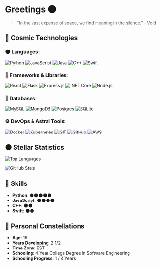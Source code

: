 # Greetings 🌑

> "In the vast expanse of space, we find meaning in the silence." - Void

## 🚀 Cosmic Technologies

### **🌑 Languages**:
![Python](https://img.shields.io/badge/Python-1A1B27?style=for-the-badge&logo=python&logoColor=white&color=FF0000)
![JavaScript](https://img.shields.io/badge/JavaScript-1A1B27?style=for-the-badge&logo=javascript&logoColor=black&color=FF0000)
![Java](https://img.shields.io/badge/Java-1A1B27?style=for-the-badge&logo=java&logoColor=white&color=FF0000)
![C++](https://img.shields.io/badge/C++-1A1B27?style=for-the-badge&logo=cplusplus&logoColor=white&color=FF0000)
![Swift](https://img.shields.io/badge/Swift-1A1B27?style=for-the-badge&logo=swift&logoColor=white&color=FF0000)

### **🌌 Frameworks & Libraries**:
![React](https://img.shields.io/badge/React-1A1B27?style=for-the-badge&logo=react&logoColor=black&color=FF0000)
![Flask](https://img.shields.io/badge/Flask-1A1B27?style=for-the-badge&logo=flask&logoColor=white&color=FF0000)
![Express.js](https://img.shields.io/badge/Express.js-1A1B27?style=for-the-badge&logo=express&logoColor=white&color=FF0000)
![.NET Core](https://img.shields.io/badge/.NET_Core-1A1B27?style=for-the-badge&logo=dotnet&logoColor=white&color=FF0000)
![Node.js](https://img.shields.io/badge/Node.js-1A1B27?style=for-the-badge&logo=node-dot-js&logoColor=white&color=FF0000)

### **🔭 Databases**:
![MySQL](https://img.shields.io/badge/MySQL-1A1B27?style=for-the-badge&logo=mysql&logoColor=white&color=FF0000)
![MongoDB](https://img.shields.io/badge/MongoDB-1A1B27?style=for-the-badge&logo=mongodb&logoColor=white&color=FF0000)
![Postgres](https://img.shields.io/badge/Postgres-1A1B27?style=for-the-badge&logo=postgresql&logoColor=white&color=FF0000)
![SQLite](https://img.shields.io/badge/SQLite-1A1B27?style=for-the-badge&logo=sqlite&logoColor=white&color=FF0000)

### **⚙️ DevOps & Astral Tools**:
![Docker](https://img.shields.io/badge/Docker-1A1B27?style=for-the-badge&logo=docker&logoColor=white&color=FF0000)
![Kubernetes](https://img.shields.io/badge/Kubernetes-1A1B27?style=for-the-badge&logo=kubernetes&logoColor=white&color=FF0000)
![GIT](https://img.shields.io/badge/GIT-1A1B27?style=for-the-badge&logo=git&logoColor=white&color=FF0000)
![GitHub](https://img.shields.io/badge/GitHub-1A1B27?style=for-the-badge&logo=github&logoColor=white&color=FF0000)
![AWS](https://img.shields.io/badge/AWS-1A1B27?style=for-the-badge&logo=amazon-aws&logoColor=white&color=FF0000)

## 🌑 Stellar Statistics
![Top Languages](https://github-readme-stats.vercel.app/api/top-langs/?username=VVoiddd&layout=compact&theme=highcontrast&langs_count=10)

![GitHub Stats](https://github-readme-stats.vercel.app/api?username=VVoiddd&show_icons=true&theme=highcontrast)

## 🔧 Skills
- **Python**: 🌑🌑🌑🌑🌑
- **JavaScript**: 🌑🌑🌑🌑
- **C++**: 🌑🌑
- **Swift**: 🌑🌑

## 🌟 Personal Constellations
- **Age**: 19
- **Years Developing**: 2 1/2
- **Time Zone**: EST
- **Schooling**: 4 Year College Degree In Software Engineering
- **Schooling Progress**: 1 / 4 Years
